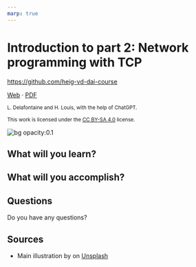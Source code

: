 ```yaml
---
marp: true
---
```


<!--
theme: gaia
size: 16:9
paginate: true
author: L. Delafontaine and H. Louis, with the help of ChatGPT
title: 'HEIG-VD DAI Course - Introduction to part 2: Network programming with TCP'
description: 'Introduction to part 2: Network programming with TCP for the DAI course at HEIG-VD, Switzerland'
url: https://heig-vd-dai-course.github.io/heig-vd-dai-course/08-introduction-to-part-2/
footer: '**HEIG-VD** - DAI Course 2023-2024 - CC BY-SA 4.0'
style: |
    :root {
        --color-background: #fff;
        --color-foreground: #333;
        --color-highlight: #f96;
        --color-dimmed: #888;
        --color-headings: #7d8ca3;
    }
    blockquote {
        font-style: italic;
    }
    table {
        width: 100%;
    }
    th:first-child {
        width: 15%;
    }
    h1, h2, h3, h4, h5, h6 {
        color: var(--color-headings);
    }
    h2, h3, h4, h5, h6 {
        font-size: 1.5rem;
    }
    h1 a:link, h2 a:link, h3 a:link, h4 a:link, h5 a:link, h6 a:link {
        text-decoration: none;
    }
    section:not([class=lead]) > p, blockquote {
        text-align: justify;
        hyphens: auto;
    }
headingDivider: 4
-->

[web]:
  https://heig-vd-dai-course.github.io/heig-vd-dai-course/08-introduction-to-part-2/
[pdf]:
  https://heig-vd-dai-course.github.io/heig-vd-dai-course/08-introduction-to-part-2/08-introduction-to-part-2-presentation.pdf
[license]:
  https://github.com/heig-vd-dai-course/heig-vd-dai-course/blob/main/LICENSE.md
[illustration]:
  https://images.unsplash.com/photo-1484417894907-623942c8ee29?fit=crop&h=720

# Introduction to part 2: Network programming with TCP

<!--
_class: lead
_paginate: false
-->

<https://github.com/heig-vd-dai-course>

[Web][web] · [PDF][pdf]

<small>L. Delafontaine and H. Louis, with the help of ChatGPT.</small>

<small>This work is licensed under the [CC BY-SA 4.0][license] license.</small>

![bg opacity:0.1][illustration]

## What will you learn?

<!-- _class: lead -->

## What will you accomplish?

<!-- _class: lead -->

## Questions

<!-- _class: lead -->

Do you have any questions?

## Sources

- Main illustration by []() on [Unsplash]()
